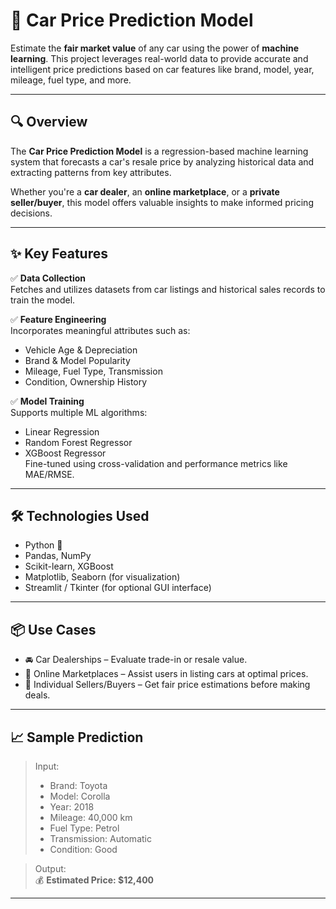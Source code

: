 # 🚗 Car Price Prediction Model

Estimate the **fair market value** of any car using the power of **machine learning**. This project leverages real-world data to provide accurate and intelligent price predictions based on car features like brand, model, year, mileage, fuel type, and more.

---

## 🔍 Overview

The **Car Price Prediction Model** is a regression-based machine learning system that forecasts a car's resale price by analyzing historical data and extracting patterns from key attributes.

Whether you're a **car dealer**, an **online marketplace**, or a **private seller/buyer**, this model offers valuable insights to make informed pricing decisions.

---

## ✨ Key Features

✅ **Data Collection**  
Fetches and utilizes datasets from car listings and historical sales records to train the model.

✅ **Feature Engineering**  
Incorporates meaningful attributes such as:
- Vehicle Age & Depreciation
- Brand & Model Popularity
- Mileage, Fuel Type, Transmission
- Condition, Ownership History

✅ **Model Training**  
Supports multiple ML algorithms:
- Linear Regression
- Random Forest Regressor
- XGBoost Regressor  
Fine-tuned using cross-validation and performance metrics like MAE/RMSE.


---

## 🛠️ Technologies Used

- Python 🐍
- Pandas, NumPy
- Scikit-learn, XGBoost
- Matplotlib, Seaborn (for visualization)
- Streamlit / Tkinter (for optional GUI interface)

---

## 📦 Use Cases

- 🚘 Car Dealerships – Evaluate trade-in or resale value.
- 🛒 Online Marketplaces – Assist users in listing cars at optimal prices.
- 🧾 Individual Sellers/Buyers – Get fair price estimations before making deals.

---

## 📈 Sample Prediction

> Input:  
> - Brand: Toyota  
> - Model: Corolla  
> - Year: 2018  
> - Mileage: 40,000 km  
> - Fuel Type: Petrol  
> - Transmission: Automatic  
> - Condition: Good

> Output:  
> 💰 **Estimated Price: $12,400**

---
